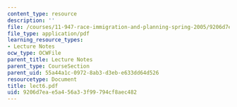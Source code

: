 ```yaml
---
content_type: resource
description: ''
file: /courses/11-947-race-immigration-and-planning-spring-2005/9206d7eae5a456a33f99794cf8aec482_lect6.pdf
file_type: application/pdf
learning_resource_types:
- Lecture Notes
ocw_type: OCWFile
parent_title: Lecture Notes
parent_type: CourseSection
parent_uid: 55a44a1c-0972-8ab3-d3eb-e633dd64d526
resourcetype: Document
title: lect6.pdf
uid: 9206d7ea-e5a4-56a3-3f99-794cf8aec482
---
```

